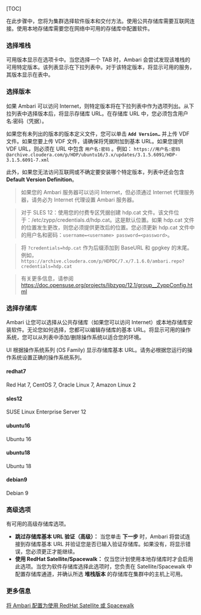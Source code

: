 [TOC]

在此步骤中，您将为集群选择软件版本和交付方法。使用公共存储库需要互联网连接。使用本地存储库需要您在网络中可用的存储库中配置软件。

### 选择堆栈

可用版本显示在选项卡中。当您选择一个 TAB 时，Ambari 会尝试发现该堆栈的可用特定版本。该列表显示在下拉列表中。对于该特定版本，将显示可用的服务，其版本显示在表中。

### 选择版本

如果 Ambari 可以访问 Internet，则特定版本将在下拉列表中作为选项列出。从下拉列表中选择版本后，将显示存储库 URL。在存储库 URL 中，您必须包含用户名:密码（凭据）。

如果您有未列出的版本的版本定义文件，您可以单击 **`Add Version…`** 并上传 VDF 文件。如果您要上传 VDF 文件，请确保将凭据附加到基本 URL。如果您提供 VDF URL，则必须在 URL 中包含 `用户名:密码` 。例如： `https://用户名:密码@archive.cloudera.com/p/HDP/ubuntu16/3.x/updates/3.1.5.6091/HDP-3.1.5.6091-7.xml` 

此外，如果您无法访问互联网或不确定要安装哪个特定版本，列表中还会包含**Default Version Definition**。

> 如果您的 Ambari 服务器可以访问 Internet，但必须通过 Internet 代理服务器，请务必为 Internet 代理设置 Ambari 服务器。

> 对于 SLES 12：使用您的付费专区凭据创建 hdp.cat 文件。该文件位于：/etc/zypp/credentials.d/hdp.cat。这是默认位置。如果 hdp.cat 文件的位置发生更改，则您必须提供更改后的位置。您必须更新 hdp.cat 文件中的用户名和密码：`username=<username> password=<password>`。

> 将 `?credentials=hdp.cat` 作为后缀添加到 BaseURL 和 gpgkey 的末尾。例如， `https://archive.cloudera.com/p/HDPDC/7.x/7.1.6.0/ambari.repo?credentials=hdp.cat` 

> 有关更多信息，请参阅 https://doc.opensuse.org/projects/libzypp/12.1/group__ZyppConfig.html

### 选择存储库

Ambari 让您可以选择从公共存储库（如果您可以访问 Internet）或本地存储库安装软件。无论您如何选择，您都可以编辑存储库的基本 URL。将显示可用的操作系统，您可以从列表中添加/删除操作系统以适合您的环境。

UI 根据操作系统系列 (OS Family) 显示存储库基本 URL。请务必根据您运行的操作系统设置正确的操作系统系列。

#### redhat7

Red Hat 7, CentOS 7, Oracle Linux 7, Amazon Linux 2

#### sles12

SUSE Linux Enterprise Server 12

#### ubuntu16

Ubuntu 16

#### ubuntu18

Ubuntu 18

#### debian9

Debian 9

### 高级选项

有可用的高级存储库选项。

- **跳过存储库基本 URL 验证（高级）：** 当您单击 **下一步** 时，Ambari 将尝试连接到存储库基本 URL 并验证您是否已输入验证存储库。如果没有，将显示错误，您必须更正才能继续。
- **使用 RedHat Satellite/Spacewalk：** 仅当您计划使用本地存储库时才会启用此选项。当您为软件存储库选择此选项时，您负责在 Satellite/Spacewalk 中配置存储库通道，并确认所选 **堆栈版本** 的存储库在集群中的主机上可用。

### 更多信息

[将 Ambari 配置为使用 RedHat Satellite 或 Spacewalk]($UsingALocalRedHatSatelliteOrSpacewalkRepository)
